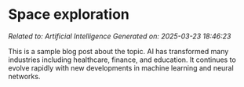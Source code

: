 # Space exploration

*Related to: Artificial Intelligence*
*Generated on: 2025-03-23 18:46:23*

This is a sample blog post about the topic. AI has transformed many industries including healthcare, finance, and education. It continues to evolve rapidly with new developments in machine learning and neural networks.
